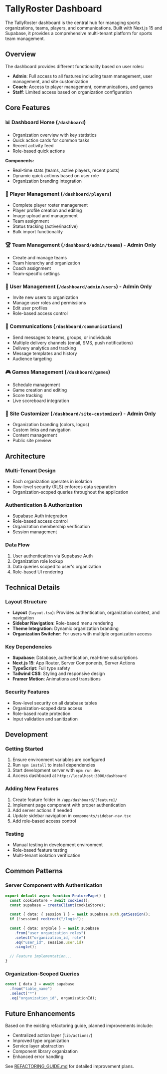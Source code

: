 # TallyRoster Dashboard

The TallyRoster dashboard is the central hub for managing sports organizations, teams, players, and communications. Built with Next.js 15 and Supabase, it provides a comprehensive multi-tenant platform for sports team management.

## Overview

The dashboard provides different functionality based on user roles:
- **Admin**: Full access to all features including team management, user management, and site customization
- **Coach**: Access to player management, communications, and games
- **Staff**: Limited access based on organization configuration

## Core Features

### 📊 Dashboard Home (`/dashboard`)
- Organization overview with key statistics
- Quick action cards for common tasks
- Recent activity feed
- Role-based quick actions

**Components:**
- Real-time stats (teams, active players, recent posts)
- Dynamic quick actions based on user role
- Organization branding integration

### 👥 Player Management (`/dashboard/players`)
- Complete player roster management
- Player profile creation and editing
- Image upload and management
- Team assignment
- Status tracking (active/inactive)
- Bulk import functionality

### 🏆 Team Management (`/dashboard/admin/teams`) - Admin Only
- Create and manage teams
- Team hierarchy and organization
- Coach assignment
- Team-specific settings

### 👤 User Management (`/dashboard/admin/users`) - Admin Only  
- Invite new users to organization
- Manage user roles and permissions
- Edit user profiles
- Role-based access control

### 📢 Communications (`/dashboard/communications`)
- Send messages to teams, groups, or individuals
- Multiple delivery channels (email, SMS, push notifications)
- Delivery analytics and tracking
- Message templates and history
- Audience targeting

### 🎮 Games Management (`/dashboard/games`)
- Schedule management
- Game creation and editing
- Score tracking
- Live scoreboard integration

### 🎨 Site Customizer (`/dashboard/site-customizer`) - Admin Only
- Organization branding (colors, logos)
- Custom links and navigation
- Content management
- Public site preview

## Architecture

### Multi-Tenant Design
- Each organization operates in isolation
- Row-level security (RLS) enforces data separation
- Organization-scoped queries throughout the application

### Authentication & Authorization
- Supabase Auth integration
- Role-based access control
- Organization membership verification
- Session management

### Data Flow
1. User authentication via Supabase Auth
2. Organization role lookup
3. Data queries scoped to user's organization
4. Role-based UI rendering

## Technical Details

### Layout Structure
- **Layout** (`layout.tsx`): Provides authentication, organization context, and navigation
- **Sidebar Navigation**: Role-based menu rendering
- **Theme Integration**: Dynamic organization branding
- **Organization Switcher**: For users with multiple organization access

### Key Dependencies
- **Supabase**: Database, authentication, real-time subscriptions
- **Next.js 15**: App Router, Server Components, Server Actions
- **TypeScript**: Full type safety
- **Tailwind CSS**: Styling and responsive design
- **Framer Motion**: Animations and transitions

### Security Features
- Row-level security on all database tables
- Organization-scoped data access
- Role-based route protection
- Input validation and sanitization

## Development

### Getting Started
1. Ensure environment variables are configured
2. Run `npm install` to install dependencies
3. Start development server with `npm run dev`
4. Access dashboard at `http://localhost:3000/dashboard`

### Adding New Features
1. Create feature folder in `/app/dashboard/[feature]/`
2. Implement page component with proper authentication
3. Add server actions if needed
4. Update sidebar navigation in `components/sidebar-nav.tsx`
5. Add role-based access control

### Testing
- Manual testing in development environment
- Role-based feature testing
- Multi-tenant isolation verification

## Common Patterns

### Server Component with Authentication
```typescript
export default async function FeaturePage() {
  const cookieStore = await cookies();
  const supabase = createClient(cookieStore);
  
  const { data: { session } } = await supabase.auth.getSession();
  if (!session) redirect("/login");
  
  const { data: orgRole } = await supabase
    .from("user_organization_roles")
    .select("organization_id, role")
    .eq("user_id", session.user.id)
    .single();
    
  // Feature implementation...
}
```

### Organization-Scoped Queries
```typescript
const { data } = await supabase
  .from("table_name")
  .select("*")
  .eq("organization_id", organizationId);
```

## Future Enhancements

Based on the existing refactoring guide, planned improvements include:
- Centralized action layer (`lib/actions/`)
- Improved type organization
- Service layer abstraction
- Component library organization
- Enhanced error handling

See [REFACTORING_GUIDE.md](../../REFACTORING_GUIDE.md) for detailed improvement plans.